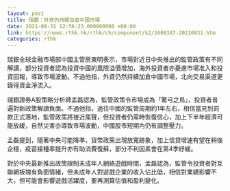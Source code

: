 ```yaml
---
layout: post
title: 瑞銀：外資仍持續加倉中國市場
date: 2021-08-31 12:56:23.000000000 +08:00
link: https://news.rthk.hk/rthk/ch/component/k2/1608387-20210831.htm
categories: rthk
---
```


瑞銀全球金融市場部中國主管房東明表示，市場對近日中央推出的監管政策有不同解讀，部分投資者認為投資中國的風險溢價增加，海外投資者亦憂慮市場准入和投資回報，導致市場波動。不過他指，外資仍然持續加倉中國市場，北向交易渠道更錄得資金淨流入。

瑞銀證券A股策略分析師孟磊認為，監管政策令市場成為「驚弓之鳥」，投資者普遍對新政策解讀負面。不過他指，過往中國的監管周期約1年左右，相信當見到罰款正式落地，監管政策將接近尾聲，但投資者仍需時恢復信心，加上下半年經濟可能放緩，自然災害亦導致市場波動，中國股市短期內仍有調整壓力。

孟磊提到，隨著中央可能降準，貨幣政策出現放寬跡象，加上信貸增速有望在稍後企穩，疫苗接種率提升亦有助消費復蘇，部分不利因素會在第4季紓緩。

對於中央最新推出政策限制未成年人網絡遊戲時間，孟磊認為，監管令投資者對互聯網板塊有負面情緒，但未成年人對遊戲企業的收入佔比低，相信對業績影響不大，但可能會影響遊戲活躍度，要再測算估值和盈利變化。
